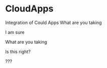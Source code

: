 CloudApps
=========

Integration of Could Apps
What are you taking

I am sure


What are you taking

Is this right?

???
